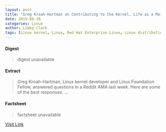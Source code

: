```yaml
---
layout: post
title: "Greg Kroah-Hartman on Contributing to the Kernel, Life as a Maintainer, Beer, and More"
date: 2015-06-26
categories: Linux
author: Libby Clark
tags: [Linux kernel, Linux, Red Hat Enterprise Linux, Linux distribution, Clang, Arch Linux, System software, Linus Torvalds, Computing, Free software, Computer engineering, Computers, Software, Digital media, Operating system technology, Linux kernel programmers]
---
```



#### Digest
>digest unavailable

#### Extract
>Greg Kroah-Hartman, Linux kernel developer and Linux Foundation Fellow, answered questions in a Reddit AMA last week. Here are some of the best responses....

#### Factsheet
>factsheet unavailable

[Visit Link](https://www.linux.com/news/featured-blogs/200-libby-clark/797964-greg-kroah-hartman-on-contributing-to-the-kernel-life-as-a-maintainer-beer-and-more/)


